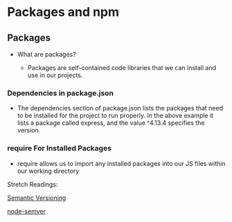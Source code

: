 # Packages and npm

## Packages

* What are packages?

  * Packages are self-contained code libraries that we can install and use in our projects.

### Dependencies in package.json

* The dependencies section of package.json lists the packages that need to be installed for the project to run properly. In the above example it lists a package called express, and the value ^4.13.4 specifies the version.

### require For Installed Packages

* require allows us to import any installed packages into our JS files within our working directory

Stretch Readings:

[Semantic Versioning](https://semver.org/)

[node-semver](https://github.com/npm/node-semver)